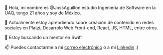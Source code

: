 
👋 Hola, mi nombre es @JossAguillon estudio Ingeniería de Software en la UAQ, tengo 21 años y soy de México.

🌱 Actualmente estoy aprendiendo sobre creación de contenido en redes sociales en Platzi, Desarrolo Web Front-end, React, JS, HTML, entre otros.

💞️ Estoy buscando un mentor en Swift

📫 Puedes contactarme a mi [correo electrónico](mailto:jocelyn_aguillon12@alumnos.uaq.mx) ó a mi [Linkedin](https://www.linkedin.com/in/jocelyn-aguillon-perez-445387260/) :)
<!---
JossAguillon/JossAguillon is a ✨ special ✨ repository because its `README.md` (this file) appears on your GitHub profile.
You can click the Preview link to take a look at your changes.
--->
